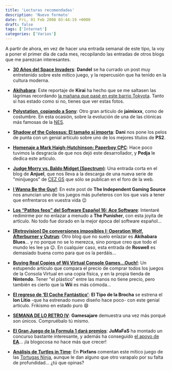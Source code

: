 ```yaml
---
title: 'Lecturas recomendadas'
description: 'Nuevo formato'
date: Fri, 01 Feb 2008 03:44:19 +0000
draft: false
tags: ['Internet']
categories: ['Varios']
---
```


A partir de ahora, en vez de hacer una entrada semanal de este tipo, la voy a poner el primer día de cada mes, recopilando las entradas de otros blogs que me parezcan interesantes.

*   [**30 Años del Space Invaders**](http://www.dandel.net/2008/01/29/30-anos-de-space-invaders/): **Dandel** se ha currado un post muy entretenido sobre este mítico juego, y la repercusión que ha tenido en la cultura moderna.
*   [**Akihabara**](http://www.kirainet.com/akihabara/): Este reportaje de **Kirai** ha hecho que se me saltasen las lágrimas recordando [la mañana que pasé en este barrio Tokyota](/japon-dia-4-akihabara-shibuya/). Tanto si has estado como si no, tienes que ver estas fotos.

*   [**Polystation, copiando a Sony**](http://www.lacoctelera.com/jaimixx/post/2008/01/27/polystation-copiando-sony): Otro gran artículo de **jaimixxx**, como de costumbre. En esta ocasión, sobre la evolución de una de las clónicas más famosas de la [NES](http:///algunos-detalles-curiosos-sobre-la-famicom-y-la-nes/).
*   [**Shadow of the Colossus: El tamaño sí importa**](http://freakscity.blogspot.com/2008/01/shadow-of-colossus-el-tamao-s-importa.html): **Dani** nos pone los pelos de punta con un genial artículo sobre uno de los mejores títulos de **PS2**.
*   [**Homenaje a Mark Haigh-Hutchinson: Paperboy CPC**](http://www.elpixeblogdepedja.com/2008/01/homenaje-mark-haigh-hutchinson-paperboy.html): Hace poco tuvimos la desgracia de que nos dejó este desarrollador, y **Pedja** le dedica este artículo.
*   [**Judge Morry vs. Baldo Midget (Spectrum)**](http://48-k.blogspot.com/2008/01/judge-morry-vs-baldo-midget.html): Una entrada corta en el blog de **Anjuel**, que nos lleva a la descarga de una nueva serie de "minijuegos" de [CEZ GS](http://cezgs.computeremuzone.com/) que sólo se publican en el foro de la web.
*   [**I Wanna Be the Guy!**](http://tigsource.com/articles/2008/01/13/i-wanna-be-the-guy): En este post de **The Independent Gaming Source** nos anuncian uno de los juegos más puñeteros con los que vais a tener que enfrentaros en vuestra vida :wink:
*   [**Los “Patitos feos” del Software Español 16: Ace Software**](http://www.webxprs.com/blog/?p=246): Intentaré redimirme por no enlazar a menudo a **The Punisher**, con esta joyita de artículo. No todo fue dorado en la mejor época del software español...
*   [**\[Retrovision\] De conversiones imposibles I: Operation Wolf, Afterburner y Outrun**](http://akihabarablues.com/2008/01/14/retrovision-de-conversiones-imposibles-i-operation-wolf-afterburner-y-outrun/): Otro blog que no suelo enlazar es **Akihabara Blues**... y no porque no se lo merezca, sino porque creo que todo el mundo les lee ya :wink:. En cualquier caso, esta entrada de **Roswell** es demasiado buena como para que os la perdáis...
*   [**Buying Real Copies of Wii Virtual Console Games…Ouch!**](http://www.vintagecomputing.com/index.php/archives/416): Un estupendo artículo que compara el precio de comprar todos los juegos de la Consola Virtual en una copia física, y en la propia tienda de **Nintendo**. Tener "el plástico" entre las manos no tiene precio, pero también es cierto que la **Wii** es más cómoda...
*   [**El regreso de ‘El Coche Fantástico’**](http://www.ionlitio.com/2008/01/23/el-regreso-de-el-coche-fantastico/): **El Tipo de la Brocha** se estrena el **Ion Litio** -que ha estrenado nuevo diseño hace poco- con este genial artículo. Frikismo en estado puro :smile:
*   [**SEMANA DE LO RETRO IV**](http://www.gamesajare.com/2.0/2008/01/30/semana-de-lo-retro-iv/): **Gamesajare** demuestra una vez más porqué son únicos. Compruébalo tú mismo.
*   [**El Gran Juego de la Formula 1 dará premios**](http://jumafas.blogvideojuegos.com/2008/01/23/el-gran-juego-de-la-formula-1-dara-premios/): **JuMaFaS** ha montado un concurso bastante interesante, y además ha conseguido [el apoyo de **EA**](/cenando-con-los-chicos-de-ea/)... ¡la blogocosa no hace más que crecer!
*   [**Análisis de Turtles in Time**](http://www.pixfans.com/analisis-de-turtles-in-time/): En **Pixfans** comentan este mítico juego de las [Tortugas Ninja](/teenage-mutant-ninja-turtles/), aunque le dan alguno que otro varapalo por su falta de profundidad... ¿tú que opinas?